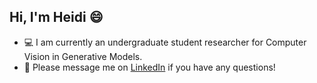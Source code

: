 ## Hi, I'm Heidi 😄

- 💻 I am currently an undergraduate student researcher for Computer Vision in Generative Models.
- 💬 Please message me on [LinkedIn](https://www.linkedin.com/in/heiditeng/) if you have any questions!
